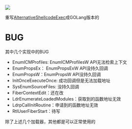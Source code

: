 ![](https://socialify.git.ci/nu1r/GolangCallbackLoader/image?font=Raleway&language=1&logo=https%3A%2F%2Fs1.ax1x.com%2F2022%2F09%2F12%2FvXqOUI.jpg&name=1&pattern=Signal&theme=Light)

重写[AlternativeShellcodeExec](https://github.com/aahmad097/AlternativeShellcodeExec)成GOLang版本的
# BUG

其中几个实现中的BUG

- EnumICMProfiles: EnumICMProfilesW API无法检索上下文
- EnumPropsEx： EnumPropsExW API没持久回调
- EnumPropsW：EnumPropsW API没持久回调
- InitOnceExecuteOnce: 成功回调但是无法加载地址
- SysEnumSourceFiles: 没持久回调
- FiberContextEdit：还在改
- LdrEnumerateLoadedModules：获取到的函数地址无效
- LdrpCallInitRoutine：申请到的函数地址无效
- RtlUserFiberStart：待写
  
除了上述几个加载器，其他都是可以正常使用的